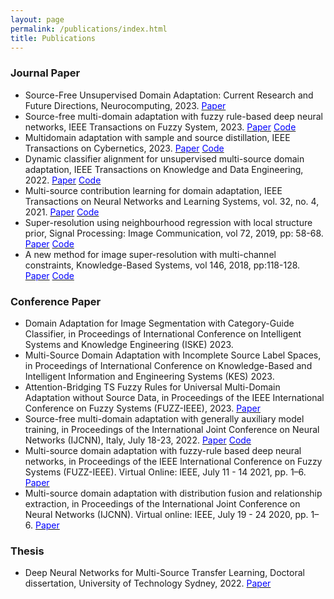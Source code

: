 ```yaml
---
layout: page
permalink: /publications/index.html
title: Publications
---
```


### Journal Paper

- Source-Free Unsupervised Domain Adaptation: Current Research and Future Directions,
Neurocomputing, 2023.
[<font color='blue'>Paper</font>](https://doi.org/10.1016/j.neucom.2023.126921)
- Source-free multi-domain adaptation with fuzzy rule-based deep neural networks,
IEEE Transactions on Fuzzy System, 2023.
[<font color='blue'>Paper</font>](https://doi.org/10.1109/TFUZZ.2023.3276978)  [<font color='blue'>Code</font>](https://github.com/AAII-DeSI/transfer-learning-el3518/tree/main/TFS-2023-SFFDN)
- Multidomain adaptation with sample and source distillation,
IEEE Transactions on Cybernetics, 2023. 
[<font color='blue'>Paper</font>](https://doi.org/10.1109/TCYB.2023.3236008) [<font color='blue'>Code</font>](https://github.com/AAII-DeSI/transfer-learning-el3518/tree/main/TCYB-2023-SSD)
- Dynamic classifier alignment for unsupervised multi-source domain adaptation,
IEEE Transactions on Knowledge and Data Engineering, 2022.
[<font color='blue'>Paper</font>](https://doi.org/10.1109/TKDE.2022.3144423) [<font color='blue'>Code</font>](https://github.com/AAII-DeSI/transfer-learning-el3518/tree/main/TKDE-2022-DCA)
- Multi-source contribution learning for domain adaptation,
IEEE Transactions on Neural Networks and Learning Systems, vol. 32, no. 4, 2021.
[<font color='blue'>Paper</font>](https://doi.org/10.1109/TNNLS.2021.3069982) [<font color='blue'>Code</font>](https://github.com/AAII-DeSI/transfer-learning-el3518/tree/main/TNNLS-2021-MSCLDA)
- Super-resolution using neighbourhood regression with local structure prior,
Signal Processing: Image Communication, vol 72, 2019, pp: 58-68.
[<font color='blue'>Paper</font>](https://doi.org/10.1016/j.image.2018.12.006) [<font color='blue'>Code</font>](https://github.com/el3518/SR-LSP)
- A new method for image super-resolution with multi-channel constraints,
Knowledge-Based Systems, vol 146, 2018, pp:118-128.
[<font color='blue'>Paper</font>](https://doi.org/10.1016/j.knosys.2018.01.034) [<font color='blue'>Code</font>](https://github.com/el3518/MultiChannel)




### Conference Paper

- Domain Adaptation for Image Segmentation with Category-Guide Classifier,
in Proceedings of  International Conference on Intelligent Systems and Knowledge Engineering (ISKE) 2023.
- Multi-Source Domain Adaptation with Incomplete Source Label Spaces,
in Proceedings of International Conference on Knowledge-Based and Intelligent Information and Engineering Systems (KES) 2023.
- Attention-Bridging TS Fuzzy Rules for Universal Multi-Domain Adaptation without Source Data,
in Proceedings of the IEEE International Conference on Fuzzy Systems (FUZZ-IEEE), 2023.
[<font color='blue'>Paper</font>](https://doi.org/10.1109/FUZZ52849.2023.10309671)
- Source-free multi-domain adaptation with generally auxiliary model training,
in Proceedings of the International Joint Conference on Neural Networks (IJCNN), Italy, July 18-23, 2022. 
[<font color='blue'>Paper</font>](https://doi.org/10.1109/IJCNN55064.2022.9892718) [<font color='blue'>Code</font>](https://github.com/el3518/GAM)
- Multi-source domain adaptation with fuzzy-rule based deep neural networks,
in Proceedings of the IEEE International Conference on Fuzzy Systems (FUZZ-IEEE). Virtual Online: IEEE, July 11 - 14 2021, pp. 1–6. 
[<font color='blue'>Paper</font>](https://doi.org/10.1109/FUZZ45933.2021.9494586)
- Multi-source domain adaptation with distribution fusion and relationship extraction,
in Proceedings of the International Joint Conference on Neural Networks (IJCNN). Virtual online: IEEE, July 19 - 24 2020, pp. 1–6.
[<font color='blue'>Paper</font>](https://doi.org/10.1109/IJCNN48605.2020.9207556)

### Thesis
- Deep Neural Networks for Multi-Source Transfer Learning, Doctoral dissertation, University of Technology Sydney, 2022.
[<font color='blue'>Paper</font>](http://hdl.handle.net/10453/170509)
